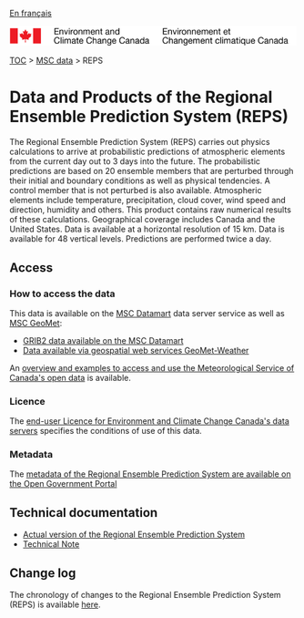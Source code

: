 [En français](readme_reps_fr.md)

![ECCC logo](../../img_eccc-logo.png)

[TOC](../../readme_en.md) > [MSC data](../readme_en.md) > REPS

# Data and Products of the Regional Ensemble Prediction System (REPS)

The Regional Ensemble Prediction System (REPS) carries out physics calculations to arrive at probabilistic predictions of atmospheric elements from the current day out to 3 days into the future. The probabilistic predictions are based on 20 ensemble members that are perturbed through their initial and boundary conditions as well as physical tendencies. A control member that is not perturbed is also available. Atmospheric elements include temperature, precipitation, cloud cover, wind speed and direction, humidity and others. This product contains raw numerical results of these calculations. Geographical coverage includes Canada and the United States. Data is available at a horizontal resolution of 15 km. Data is available for 48 vertical levels. Predictions are performed twice a day.

## Access

### How to access the data

This data is available on the [MSC Datamart](../../msc-datamart/readme_en.md) data server service as well as [MSC GeoMet](../../msc-geomet/readme_en.md):

* [GRIB2 data available on the MSC Datamart](readme_reps-datamart_en.md) 
* [Data available via geospatial web services GeoMet-Weather](../../msc-geomet/readme_en.md)

An [overview and examples to access and use the Meteorological Service of Canada's open data](../../usage/readme_en.md) is available.

### Licence

The [end-user Licence for Environment and Climate Change Canada's data servers](../../licence/readme_en.md) specifies the conditions of use of this data.

### Metadata

The [metadata of the Regional Ensemble Prediction System are available on the Open Government Portal](https://open.canada.ca/data/en/dataset/5b401fa0-6c29-57f0-b3d5-749f301d829d)

## Technical documentation

* [Actual version of the Regional Ensemble Prediction System](https://collaboration.cmc.ec.gc.ca/cmc/cmoi/product_guide/docs/tech_specifications/tech_specifications_REPS_e.pdf)
* [Technical Note](https://collaboration.cmc.ec.gc.ca/cmc/cmoi/product_guide/docs/tech_notes/technote_reps_e.pdf)

## Change log

The chronology of changes to the Regional Ensemble Prediction System (REPS) is available [here](changelog_reps_en.md).
